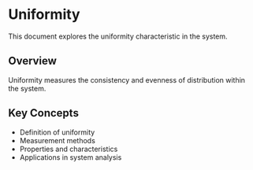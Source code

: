 # Uniformity

This document explores the uniformity characteristic in the system.

## Overview

Uniformity measures the consistency and evenness of distribution within the system.

## Key Concepts

- Definition of uniformity
- Measurement methods
- Properties and characteristics
- Applications in system analysis
